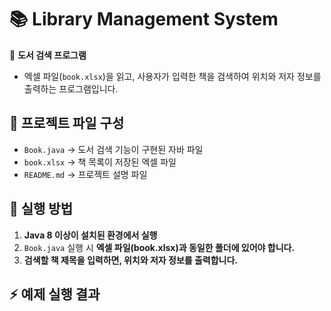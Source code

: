 # 📚 Library Management System
📌 **도서 검색 프로그램**
- 엑셀 파일(`book.xlsx`)을 읽고, 사용자가 입력한 책을 검색하여 위치와 저자 정보를 출력하는 프로그램입니다.

## 📂 프로젝트 파일 구성
- `Book.java` → 도서 검색 기능이 구현된 자바 파일
- `book.xlsx` → 책 목록이 저장된 엑셀 파일
- `README.md` → 프로젝트 설명 파일

## 🚀 실행 방법
1. **Java 8 이상이 설치된 환경에서 실행**
2. `Book.java` 실행 시 **엑셀 파일(book.xlsx)과 동일한 폴더에 있어야 합니다.**
3. **검색할 책 제목을 입력하면, 위치와 저자 정보를 출력합니다.**

## ⚡ 예제 실행 결과
